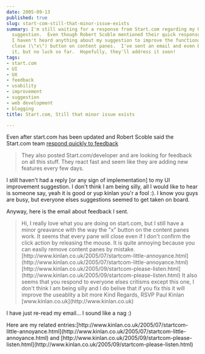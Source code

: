 ```yaml
---
date: 2005-09-13
published: true
slug: start-com-still-that-minor-issue-exists
summary: I'm still waiting for a response from Start.com regarding my UI improvement
  suggestion.  Even though Robert Scoble mentioned their quick response to feedback,
  I haven't heard anything about my suggestion to improve the functionality of the
  close (\"x\") button on content panes.  I've sent an email and even blogged about
  it, but no luck so far.  Hopefully, they'll address it soon!
tags:
- start.com
- UI
- UX
- feedback
- usability
- improvement
- suggestion
- web development
- blogging
title: Start.com, Still that minor issue exists

---
```

Even after start.com has been updated and Robert Scoble said the Start.com team <a href="http://radio.weblogs.com/0001011/2005/09/13.html#a11136">respond quickly to feedback</a><blockquote class="posterous_short_quote">
They also posted Start.com/developer and are looking for feedback on all this stuff. They react fast and seem like they are adding new features every few days.
</blockquote><p />I still haven't had a reply [or any sign of implementation] to my UI improvement suggestion.  I don't think I am being silly, all I would like to hear is someone say, yeah it is good or yup kinlan you'r a fool :).  I know you guys are busy, but everyone elses suggestions seemed to get taken on board.<p />Anyway, here is the email about feedback I sent.<blockquote class="posterous_medium_quote">
Hi, I really love what you are doing on start.com, but I still have a minor greavance with the way the "x" button on the content panes work. It seems that every pane will close even if I don't confirm the click action by releasing the mouse. It is quite annoying because you can easily remove content panes by mistake. [http://www.kinlan.co.uk/2005/07/startcom-little-annoyance.html](http://www.kinlan.co.uk/2005/07/startcom-little-annoyance.html) [http://www.kinlan.co.uk/2005/09/startcom-please-listen.html](http://www.kinlan.co.uk/2005/09/startcom-please-listen.html) It also seems that you respond to everyone elses critisms except this one, I don't think I am being silly and I do belive that if you fix this it will improve the useablity a bit more Kind Regards, RSVP Paul Kinlan [www.kinlan.co.uk](http://www.kinlan.co.uk)
</blockquote><p />I have just re-read my email... I sound like a nag :)<p />Here are my related entries:[http://www.kinlan.co.uk/2005/07/startcom-little-annoyance.html](http://www.kinlan.co.uk/2005/07/startcom-little-annoyance.html) and [http://www.kinlan.co.uk/2005/09/startcom-please-listen.html](http://www.kinlan.co.uk/2005/09/startcom-please-listen.html)<p />

